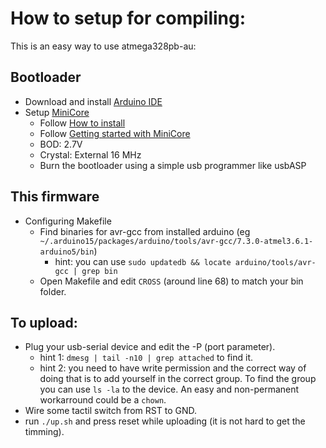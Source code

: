 # How to setup for compiling:

This is an easy way to use atmega328pb-au:

## Bootloader
- Download and install [Arduino IDE](https://www.arduino.cc)
- Setup [MiniCore](https://github.com/MCUdude/MiniCore)
    - Follow [How to install](https://github.com/MCUdude/MiniCore#how-to-install)
    - Follow [Getting started with MiniCore](https://github.com/MCUdude/MiniCore#getting-started-with-minicore)
    - BOD: 2.7V
    - Crystal: External 16 MHz
    - Burn the bootloader using a simple usb programmer like usbASP

## This firmware
- Configuring Makefile
    - Find binaries for avr-gcc from installed arduino (eg `~/.arduino15/packages/arduino/tools/avr-gcc/7.3.0-atmel3.6.1-arduino5/bin`)
        - hint: you can use `sudo updatedb && locate arduino/tools/avr-gcc | grep bin`
    - Open Makefile and edit `CROSS` (around line 68) to match your bin folder.

## To upload:
- Plug your usb-serial device and edit the -P (port parameter).
    - hint 1: `dmesg | tail -n10 | grep attached` to find it.
    - hint 2: you need to have write permission and the correct way of doing
      that is to add yourself in the correct group. To find the group you can
      use `ls -la` to the device. An easy and non-permanent workarround could be a `chown`.
- Wire some tactil switch from RST to GND.
- run `./up.sh` and press reset while uploading (it is not hard to get the
  timming).

